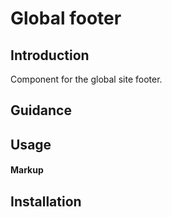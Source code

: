 # Global footer

## Introduction

Component for the global site footer.

## Guidance

## Usage

#### Markup

## Installation

